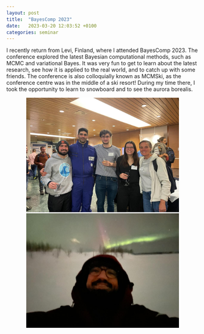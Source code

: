 ```yaml
---
layout: post
title:  "BayesComp 2023"
date:   2023-03-20 12:03:52 +0100
categories: seminar
---
```

I recently return from Levi, Finland, where I attended BayesComp 2023. The conference 
explored the latest Bayesian computational methods, such as MCMC and variational Bayes. It 
was very fun to get to learn about the latest research, see how it is applied to 
the real world, and to catch up with some friends. The conference is also colloquially known 
as MCMSki, as the conference centre 
was in the middle of a ski resort! During my time there, I took the opportunity to learn to 
snowboard and to see the aurora borealis.

<p align="center">
  <img src="/assets/images/bayescomp22_1.JPG" width="400"/>
  <img src="/assets/images/bayescomp22_2.JPG" width="400"/>
</p>

